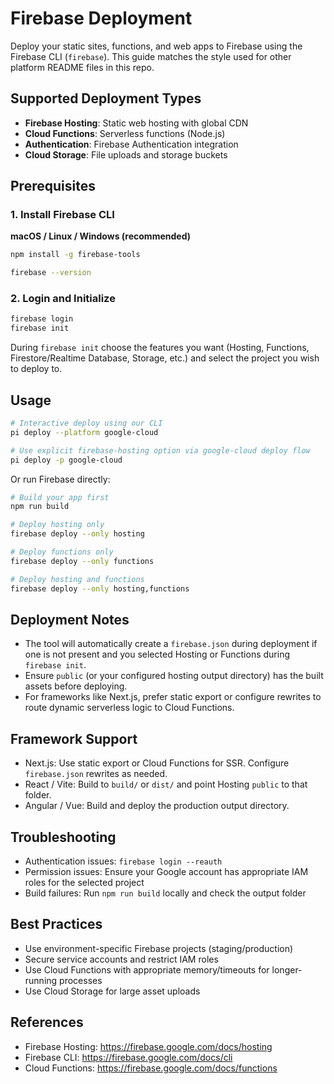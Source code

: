 # Firebase Deployment

Deploy your static sites, functions, and web apps to Firebase using the Firebase CLI (`firebase`). This guide matches the style used for other platform README files in this repo.
## Supported Deployment Types

- **Firebase Hosting**: Static web hosting with global CDN
- **Cloud Functions**: Serverless functions (Node.js)
- **Authentication**: Firebase Authentication integration
- **Cloud Storage**: File uploads and storage buckets

## Prerequisites

### 1. Install Firebase CLI

**macOS / Linux / Windows (recommended)**
```bash
npm install -g firebase-tools
```
```bash
firebase --version
```

### 2. Login and Initialize

```bash
firebase login
firebase init
```

During `firebase init` choose the features you want (Hosting, Functions, Firestore/Realtime Database, Storage, etc.) and select the project you wish to deploy to.

## Usage

```bash
# Interactive deploy using our CLI
pi deploy --platform google-cloud

# Use explicit firebase-hosting option via google-cloud deploy flow
pi deploy -p google-cloud
```

Or run Firebase directly:

```bash
# Build your app first
npm run build

# Deploy hosting only
firebase deploy --only hosting

# Deploy functions only
firebase deploy --only functions

# Deploy hosting and functions
firebase deploy --only hosting,functions
```

## Deployment Notes

- The tool will automatically create a `firebase.json` during deployment if one is not present and you selected Hosting or Functions during `firebase init`.
- Ensure `public` (or your configured hosting output directory) has the built assets before deploying.
- For frameworks like Next.js, prefer static export or configure rewrites to route dynamic serverless logic to Cloud Functions.

## Framework Support

- Next.js: Use static export or Cloud Functions for SSR. Configure `firebase.json` rewrites as needed.
- React / Vite: Build to `build/` or `dist/` and point Hosting `public` to that folder.
- Angular / Vue: Build and deploy the production output directory.

## Troubleshooting

- Authentication issues: `firebase login --reauth`
- Permission issues: Ensure your Google account has appropriate IAM roles for the selected project
- Build failures: Run `npm run build` locally and check the output folder

## Best Practices

- Use environment-specific Firebase projects (staging/production)
- Secure service accounts and restrict IAM roles
- Use Cloud Functions with appropriate memory/timeouts for longer-running processes
- Use Cloud Storage for large asset uploads

## References

- Firebase Hosting: https://firebase.google.com/docs/hosting
- Firebase CLI: https://firebase.google.com/docs/cli
- Cloud Functions: https://firebase.google.com/docs/functions

````
